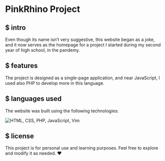# PinkRhino Project

## $ intro
Even though its name isn’t very suggestive, this website began as a joke, and it now serves as the homepage for a project I started during my second year of high school, in the pandemy.

## $ features
The project is designed as a single-page application, and near JavaScript, I used also PHP to develop more in this language.

## $ languages used
The website was built using the following technologies:

![HTML, CSS, PHP, JavaScript, Vim](https://skillicons.dev/icons?i=html,css,php,javascript,vim)


## $ license
This project is for personal use and learning purposes. Feel free to explore and modify it as needed. ❤️
